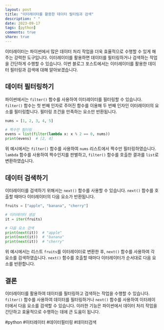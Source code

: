 ```yaml
---
layout: post
title: "이터레이터를 활용한 데이터 필터링과 검색"
description: " "
date: 2023-09-17
tags: [python]
comments: true
share: true
---
```


이터레이터는 파이썬에서 많은 데이터 처리 작업을 더욱 효율적으로 수행할 수 있게 해주는 강력한 도구입니다. 이터레이터를 활용하면 데이터를 필터링하거나 검색하는 작업을 간단하게 수행할 수 있습니다. 이번 블로그 포스트에서는 이터레이터를 활용한 데이터 필터링과 검색에 대해 알아보겠습니다.

## 데이터 필터링하기

파이썬에서는 `filter()` 함수를 사용하여 이터레이터를 필터링할 수 있습니다. `filter()` 함수는 첫 번째 인자로 주어진 함수를 이용해 두 번째 인자인 이터레이터의 요소를 필터링합니다. 필터링 조건을 만족하는 요소만 반환됩니다.

```python
nums = [1, 2, 3, 4, 5]

# 짝수만 필터링
evens = list(filter(lambda x: x % 2 == 0, nums))
print(evens)  # [2, 4]
```

위 예시에서는 `filter()` 함수를 사용하여 `nums` 리스트에서 짝수만 필터링하였습니다. `lambda` 함수를 사용하여 짝수인지를 판별하고, `filter()` 함수를 호출한 결과를 `list`로 변환하였습니다.

## 데이터 검색하기

이터레이터를 검색하기 위해서는 `next()` 함수를 사용할 수 있습니다. `next()` 함수를 호출할 때마다 이터레이터의 다음 요소가 반환됩니다.

```python
fruits = ["apple", "banana", "cherry"]

# 이터레이터 생성
it = iter(fruits)

# 다음 요소 검색
print(next(it))  # "apple"
print(next(it))  # "banana"
print(next(it))  # "cherry"
```

위 예시에서는 리스트 `fruits`를 이터레이터로 변환한 후, `next()` 함수를 사용하여 각 요소를 검색하였습니다. `next()` 함수를 호출할 때마다 이터레이터가 순서대로 다음 요소를 반환합니다.

## 결론

이터레이터를 활용하여 데이터를 필터링하고 검색하는 작업을 수행할 수 있습니다. `filter()` 함수를 사용하여 데이터를 필터링하거나 `next()` 함수를 사용하여 이터레이터에서 다음 요소를 검색할 수 있습니다. 이러한 기능은 파이썬에서 데이터 처리 작업을 간단하고 효율적으로 수행하는 데에 큰 도움이 됩니다.

#python #이터레이터 #데이터필터링 #데이터검색